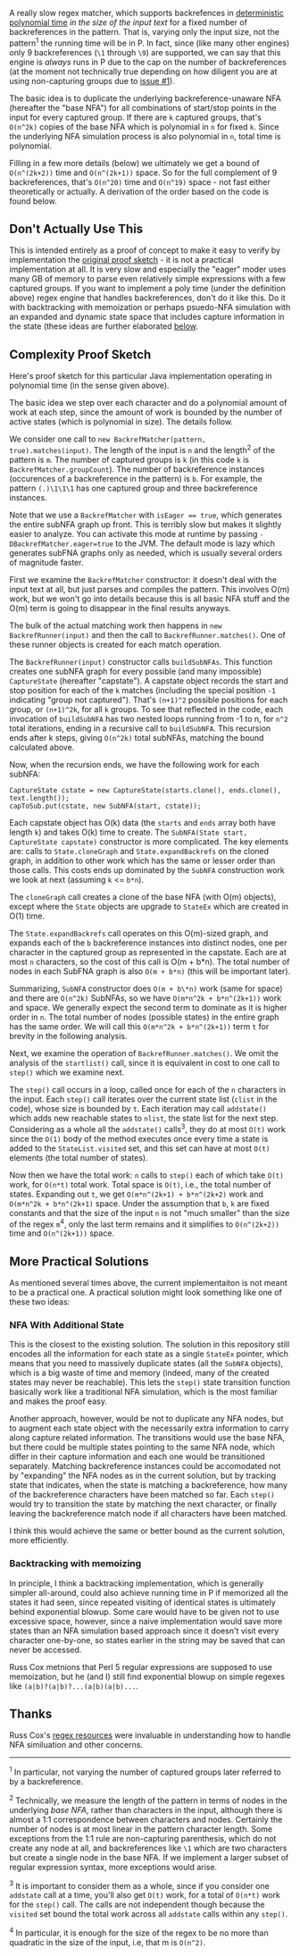 A really slow regex matcher, which supports backrefences in [deterministic polynomial time](https://en.wikipedia.org/wiki/P_(complexity)) _in the 
size of the input text_ for a fixed number of backreferences in the pattern. That is, varying only the input size, not the pattern<sup>1</sup> the 
running time will be in P. In fact, since (like many other engines) only 9 backreferences (`\1` through `\9`) are supported, we
can say that this engine is _always_ runs in P due to the cap on the number of backreferences (at the moment not technically true depending on how diligent you are at using non-capturing groups due to [issue #1](https://github.com/travisdowns/polyregex/issues/1)).

The basic idea is to duplicate the underlying backreference-unaware NFA (hereafter the "base NFA") for all combinations of start/stop points in the 
input for every captured group. If there are `k` captured groups, that's `O(n^2k)` copies of the base NFA which is polynomial in `n` for fixed `k`. Since the
underlying NFA simulation process is also polynomial in `n`, total time is polynomial.

Filling in a few more details (below) we ultimately we get a bound of `O(n^(2k+2))` time and `O(n^(2k+1))` space. So for the full complement of 9 backreferences, that's `O(n^20)` time and `O(n^19)` space - not fast either theoretically or actually. A derivation of the order based on the code is found below. 

## Don't Actually Use This

This is intended entirely as a proof of concept to make it easy to verify by implementation the [original proof
sketch](https://twitter.com/trav_downs/status/1114977163093139456) - it is not a practical implementation at all. It is very slow and especially the "eager" moder uses many GB of memory to parse even relatively
simple expressions with a few captured groups. If you want to implement a poly time (under the definition above) regex engine
that handles backreferences, don't do it like this. Do it with backtracking with memoization or perhaps psuedo-NFA simulation with
an expanded and dynamic state space that includes capture information in the state (these ideas are further elaborated [below](#more-practical-solutions).

## Complexity Proof Sketch

Here's proof sketch for this particular Java implementation operating in polynomial time (in the sense given above).

The basic idea we step over each character and do a polynomial amount of work at each step, since the amount of work is bounded by the number of active states (which is polynomial in size). The details follow.

We consider one call to `new BackrefMatcher(pattern, true).matches(input)`. The length of the input is `n` and the length<sup>2</sup> of the pattern is `m`. The number of captured groups is `k` (in this code `k` is `BackrefMatcher.groupCount`). The number of backreference instances (occurences of a backreference in the pattern) is `b`. For example, the pattern `(.)\1\1\1` has one captured group and three backreference instances.

Note that we use a `BackrefMatcher` with `isEager == true`, which generates the entire subNFA graph up front. This is terribly slow but makes it slightly easier to analyze. You can activate this mode at runtime by passing `-DBackrefMatcher.eager=true` to the JVM. The default mode is lazy which generates subFNA graphs only as needed, which is usually several orders of magnitude faster. 

First we examine the `BackrefMatcher` constructor: it doesn't deal with the input text at all, but just parses and compiles the pattern. This involves O(m) work, but we won't go into details because this is all basic NFA stuff and the O(m) term is going to disappear in the final results anyways.

The bulk of the actual matching work then happens in `new BackrefRunner(input)` and then the call to `BackrefRunner.matches()`. One of these runner objects is created for each match operation.

The `BackrefRunner(input)` constructor calls `buildSubNFAs`. This function creates one subNFA graph for every possible (and many impossible) `CaptureState` (hereafter "capstate"). A capstate object records the start and stop position for each of the `k` matches (including the special position `-1` indicating "group not captured"). That's `(n+1)^2` possible positions for each group, or `(n+1)^2k`, for all `k` groups. To see that reflected in the code, each invocation of `buildSubNFA` has two nested loops running from -1 to n, for `n^2` total iterations, ending in a recursive call to `buildSubNFA`. This recursion ends after k steps, giving `O(n^2k)` total subNFAs, matching the bound calculated above.

Now, when the recursion ends, we have the following work for each subNFA:


```
CaptureState cstate = new CaptureState(starts.clone(), ends.clone(), text.length());
capToSub.put(cstate, new SubNFA(start, cstate));
```

Each capstate object has O(k) data (the `starts` and `ends` array both have length `k`) and takes O(k) time to create. The `SubNFA(State start, CaptureState capstate)` constructor is more complicated. The key elements are: calls to `State.cloneGraph` and `State.expandBackrefs` on the cloned graph, in addition to other work which has the same or lesser order than those calls. This costs ends up dominated by the `SubNFA` construction work we look at next (assuming `k` <= `b*n`).

The `cloneGraph` call creates a clone of the base NFA (with O(m) objects), except where the `State` objects are upgrade to `StateEx` which are created in O(1) time.

The `State.expandBackrefs` call operates on this O(m)-sized graph, and expands each of the `b` backreference instances into distinct nodes, one per character in the captured group as represented in the capstate. Each are at most `n` characters, so the cost of this call is O(m + b*n). The total number of nodes in each SubFNA graph is also `O(m + b*n)` (this will be important later).

Summarizing, `SubNFA` constructor does `O(m + b\*n)` work (same for space) and there are `O(n^2k)` SubNFAs, so we have `O(m*n^2k + b*n^(2k+1))` work and space. We generally expect the second term to dominate as it is higher order in `n`. The total number of nodes (possible states) in the entire graph has the same order. We will call this `O(m*n^2k + b*n^(2k+1))` term `t` for brevity in the following analysis.  

Next, we examine the operation of `BackrefRunner.matches()`. We omit the analysis of the `startlist()` call, since it is equivalent in cost to one call to `step()` which we examine next.

The `step()` call occurs in a loop, called once for each of the `n` characters in the input. Each `step()` call iterates over the current state list (`clist` in the code), whose size is bounded by `t`. Each iteration may call `addstate()` which adds new reachable states to `nlist`, the state list for the next step. Considering as a whole all the `addstate()` calls<sup>3</sup>, they do at most `O(t)` work since the `O(1)` body of the method executes once every time a state is added to the `StateList.visited` set, and this set can have at most `O(t)` elements (the total number of states). 

Now then we have the total work: `n` calls to `step()` each of which take `O(t)` work, for `O(n*t)` total work. Total space is `O(t)`, i.e., the total number of states. Expanding out `t`, we get  `O(m*n^(2k+1) + b*n^(2k+2)` work and `O(m*n^2k + b*n^(2k+1)` space. Under the assumption that `b`, `k` are fixed constants and that the size of the input `n` is not "much smaller" than the size of the regex `m`<sup>4</sup>, only the last term remains and it simplifies to `O(n^(2k+2))` time and `O(n^(2k+1))` space.

## More Practical Solutions

As mentioned several times above, the current implementaiton is not meant to be a practical one. A practical solution might look something like one of these two ideas:

### NFA With Additional State

This is the closest to the existing solution. The solution in this repository still encodes all the information for each state as a single `StateEx` pointer, which means that you need to massively duplicate states (all the `SubNFA` objects), which is a big waste of time and memory (indeed, many of the created states may never be reachable). This lets the `step()` state transition function basically work like a traditional NFA simulation, which is the most familiar and makes the proof easy.

Another approach, however, would be not to duplicate any NFA nodes, but to augment each state object with the necessarily extra information to carry along capture related information. The transitions would use the base NFA, but there could be multiple states pointing to the same NFA node, which differ in their capture information and each one would be transitioned separately. Matching backreference instances could be accomodated not by "expanding" the NFA nodes as in the current solution, but by tracking state that indicates, when the state is matching a backreference, how many of the backreference characters have been matched so far. Each `step()` would try to transition the state by matching the next character, or finally leaving the backreference match node if all characters have been matched.

I think this would achieve the same or better bound as the current solution, more efficiently.

### Backtracking with memoizing

In principle, I think a backtracking implementation, which is generally simpler all-around, could also achieve running time in P if memorized all the states it had seen, since repeated visiting of identical states is ultimately behind exponential blowup. Some care would have to be given not to use excessive space, however, since a naive implementation would save more states than an NFA simulation based approach since it doesn't visit every character one-by-one, so states earlier in the string may be saved that can never be accessed.

Russ Cox metnions that Perl 5 regular expressions are supposed to use memoization, but he (and I) still find exponential blowup on simple regexes like `(a|b)?(a|b)?...(a|b)(a|b)...`. 

## Thanks

Russ Cox's [regex resources](https://swtch.com/~rsc/regexp/) were invaluable in understanding how to handle NFA similuation and other concerns.

---

<sup>1</sup> In particular, not varying the number of captured groups later referred to by a backreference. 

<sup>2</sup> Technically, we measure the length of the pattern in terms of nodes in the underlying _base NFA_, rather than characters in the input, although there is almost a 1:1 correspondence between characters and nodes. Certainly the number of nodes is at most linear in the pattern character length. Some exceptions from the 1:1 rule are non-capturing parenthesis, which do not create any node at all, and backreferences like `\1` which are two characters but create a single node in the base NFA. If we implement a larger subset of regular expression syntax, more exceptions would arise.

<sup>3</sup> It is important to consider them as a whole, since if you consider one `addstate` call at a time, you'll also get `O(t)` work, for a total of `O(n*t)` work for the `step()` call. The calls are not independent though because the `visited` set bound the total work across all `addstate` calls within any `step()`.

<sup>4</sup> In particular, it is enough for the size of the regex to be no more than quadratic in the size of the input, i.e, that m is `O(n^2)`.
